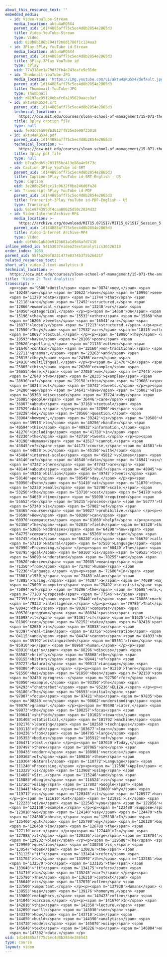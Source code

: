 ```yaml
---
about_this_resource_text: ''
embedded_media:
  - id: Video-YouTube-Stream
    media_location: aktu4aRQ5X4
    parent_uid: 1d144885aff75c5ec4d8b2854e2865d3
    title: Video-YouTube-Stream
    type: Video
    uid: 828b8b106b7941f288d1788f1c124aa3
  - id: 3Play-3Play YouTube id-Stream
    media_location: aktu4aRQ5X4
    parent_uid: 1d144885aff75c5ec4d8b2854e2865d3
    title: 3Play-3Play YouTube id
    type: 3Play
    uid: 774318ec1a79df2fb4e243eafe9c91de
  - id: Thumbnail-YouTube-JPG
    media_location: 'https://img.youtube.com/vi/aktu4aRQ5X4/default.jpg'
    parent_uid: 1d144885aff75c5ec4d8b2854e2865d3
    title: Thumbnail-YouTube-JPG
    type: Thumbnail
    uid: d6197ee95f20ebafc6a195629aace9af
  - id: aktu4aRQ5X4.srt
    parent_uid: 1d144885aff75c5ec4d8b2854e2865d3
    technical_location: >-
      https://ocw.mit.edu/courses/sloan-school-of-management/15-071-the-analytics-edge-spring-2017/text-analytics/turning-tweets-into-knowledge-an-introduction-to-text-analytics/video-2-text-analytics/video-2-text-analytics-0/aktu4aRQ5X4.srt
    title: 3play caption file
    type: null
    uid: fe93c95a908b3012ff825e3e90f23018
  - id: aktu4aRQ5X4.pdf
    parent_uid: 1d144885aff75c5ec4d8b2854e2865d3
    technical_location: >-
      https://ocw.mit.edu/courses/sloan-school-of-management/15-071-the-analytics-edge-spring-2017/text-analytics/turning-tweets-into-knowledge-an-introduction-to-text-analytics/video-2-text-analytics/video-2-text-analytics-0/aktu4aRQ5X4.pdf
    title: 3play pdf file
    type: null
    uid: b7ca2ddb5c203155bc413e88a4e9f73c
  - id: Caption-3Play YouTube id-SRT
    parent_uid: 1d144885aff75c5ec4d8b2854e2865d3
    title: Caption-3Play YouTube id-SRT-English - US
    type: Caption
    uid: 3e28db25d5ec11c0632f0be246d6fa28
  - id: Transcript-3Play YouTube id-PDF
    parent_uid: 1d144885aff75c5ec4d8b2854e2865d3
    title: Transcript-3Play YouTube id-PDF-English - US
    type: Transcript
    uid: 9a1e974395df4caa88625d50c2834d32
  - id: Video-InternetArchive-MP4
    media_location: >-
      https://archive.org/download/MIT15.071S17/MIT15_071S17_Session_5.2.02_300k.mp4
    parent_uid: 1d144885aff75c5ec4d8b2854e2865d3
    title: Video-Internet Archive-MP4
    type: Video
    uid: cbf66d1ab80e9123681a1d9d4afd7410
inline_embed_id: 54153037video2textanalytics30526218
order_index: 1053
parent_uid: 55f5a296f8231477e8374b3f5b26d21f
related_resources_text: ''
short_url: video-2-text-analytics-0
technical_location: >-
  https://ocw.mit.edu/courses/sloan-school-of-management/15-071-the-analytics-edge-spring-2017/text-analytics/turning-tweets-into-knowledge-an-introduction-to-text-analytics/video-2-text-analytics/video-2-text-analytics-0
title: 'Video 2: Text Analytics'
transcript: >-
  <p><span m='9500'>Until</span> <span m='9874'>now,</span> <span
  m='10248'>we</span> <span m='10622'>have</span> <span m='10996'>seen</span>
  <span m='11370'>data</span> <span m='11744'>that</span> <span
  m='12118'>are</span> <span m='12492'>structured,</span> <span
  m='12866'>numerical,</span> <span m='13240'>or</span> <span
  m='14050'>categorical.</span> </p><p><span m='14860'>On</span> <span
  m='15196'>the</span> <span m='15532'>other</span> <span m='15868'>hand,</span>
  <span m='16205'>tweets</span> <span m='16541'>are</span> <span
  m='16877'>loosely</span> <span m='17213'>structured.</span> </p><p><span
  m='17550'>They</span> <span m='17932'>are</span> <span m='18315'>often</span>
  <span m='18697'>textual.</span> </p><p><span m='19080'>They</span> <span
  m='19593'>have</span> <span m='20106'>poor</span> <span
  m='20620'>spelling,</span> <span m='21133'>often</span> <span
  m='21646'>contain</span> <span m='22160'>non-traditional</span> <span
  m='22711'>grammar,</span> <span m='23263'>and</span> <span
  m='23815'>they</span> <span m='24366'>are</span> <span
  m='24918'>multilingual.</span> </p><p><span m='25470'>In</span> <span
  m='25865'>this</span> <span m='26260'>example</span> <span
  m='26655'>here,</span> <span m='27050'>we</span> <span m='27445'>see</span>
  <span m='27840'>two</span> <span m='28235'>examples</span> <span
  m='28630'>of</span> <span m='29158'>this</span> <span m='29686'>aspect</span>
  <span m='30214'>of</span> <span m='30742'>tweets.</span> </p><p><span
  m='34280'>We</span> <span m='34641'>have</span> <span m='35002'>also</span>
  <span m='35363'>discussed</span> <span m='35724'>why</span> <span
  m='36085'>people</span> <span m='36446'>care</span> <span
  m='36807'>about</span> <span m='37168'>textual</span> <span
  m='37529'>data.</span> </p><p><span m='37890'>A</span> <span
  m='38228'>key</span> <span m='38566'>question,</span> <span
  m='38904'>however,</span> <span m='39242'>is</span> <span m='39580'>how</span>
  <span m='39918'>to</span> <span m='40256'>handle</span> <span
  m='40594'>this</span> <span m='40932'>information,</span> <span
  m='41270'>including</span> <span m='41750'>in</span> <span
  m='42230'>the</span> <span m='42710'>tweets.</span> </p><p><span
  m='43190'>Humans</span> <span m='43517'>cannot,</span> <span
  m='43845'>of</span> <span m='44173'>course,</span> <span m='44501'>keep</span>
  <span m='44828'>up</span> <span m='45156'>with</span> <span
  m='45484'>internet-scale</span> <span m='45812'>volumes</span> <span
  m='46140'>of</span> <span m='46540'>data</span> <span m='46941'>as</span>
  <span m='47342'>there</span> <span m='47743'>are</span> <span
  m='48144'>about</span> <span m='48545'>half</span> <span m='48945'>a</span>
  <span m='49346'>billion</span> <span m='49747'>tweets</span> <span
  m='50148'>per</span> <span m='50549'>day.</span> </p><p><span
  m='50950'>Even</span> <span m='51410'>at</span> <span m='51870'>the</span>
  <span m='52330'>small</span> <span m='52790'>scale,</span> <span
  m='53250'>the</span> <span m='53710'>cost</span> <span m='54170'>and</span>
  <span m='54630'>time</span> <span m='55090'>required</span> <span
  m='55652'>to</span> <span m='56215'>process</span> <span m='56777'>this</span>
  <span m='57340'>is</span> <span m='57902'>of</span> <span
  m='58465'>course</span> <span m='59027'>prohibitive.</span> </p><p><span
  m='59590'>How</span> <span m='60280'>can</span> <span
  m='60970'>computers</span> <span m='61660'>help?</span> </p><p><span
  m='62350'>The</span> <span m='62835'>field</span> <span m='63320'>that</span>
  <span m='63805'>addresses</span> <span m='64290'>how</span> <span
  m='64775'>computers</span> <span m='65260'>understand</span> <span
  m='65745'>text</span> <span m='66230'>is</span> <span m='66670'>called</span>
  <span m='67110'>Natural</span> <span m='67550'>Language</span> <span
  m='67990'>Processing.</span> </p><p><span m='68430'>The</span> <span
  m='68795'>goal</span> <span m='69160'>is</span> <span m='69525'>to</span>
  <span m='69890'>understand</span> <span m='70255'>and</span> <span
  m='70620'>derive</span> <span m='70985'>meaning</span> <span
  m='71350'>from</span> <span m='71793'>human</span> <span
  m='72236'>language.</span> </p><p><span m='72680'>In</span> <span
  m='73081'>1950,</span> <span m='73483'>Alan</span> <span
  m='73885'>Turing,</span> <span m='74287'>a</span> <span m='74689'>major</span>
  <span m='75090'>computer</span> <span m='75492'>scientist</span> <span
  m='75894'>of</span> <span m='76296'>the</span> <span m='76698'>era,</span>
  <span m='77100'>proposed</span> <span m='77546'>a</span> <span
  m='77993'>test</span> <span m='78440'>of</span> <span m='78886'>machine</span>
  <span m='79333'>intelligence.</span> </p><p><span m='79780'>That</span> <span
  m='80043'>the</span> <span m='80307'>computer</span> <span
  m='80570'>program</span> <span m='80834'>passes</span> <span
  m='81098'>it</span> <span m='81361'>if</span> <span m='81625'>it</span> <span
  m='81889'>can</span> <span m='82152'>take</span> <span m='82416'>part</span>
  <span m='82680'>in</span> <span m='83038'>a</span> <span
  m='83397'>real-time</span> <span m='83756'>conversation</span> <span
  m='84115'>and</span> <span m='84474'>cannot</span> <span m='84833'>be</span>
  <span m='85192'>distinguished</span> <span m='85551'>from</span> <span
  m='85910'>a</span> <span m='86960'>human.</span> </p><p><span
  m='88010'>Let's</span> <span m='88296'>discuss</span> <span
  m='88582'>briefly</span> <span m='88868'>the</span> <span
  m='89155'>history</span> <span m='89441'>of</span> <span
  m='89727'>Natural</span> <span m='90013'>Language</span> <span
  m='90300'>Processing.</span> </p><p><span m='91250'>There</span> <span
  m='91550'>has</span> <span m='91850'>been</span> <span m='92150'>some</span>
  <span m='92450'>progress--</span> <span m='92750'>for</span> <span
  m='93050'>example,</span> <span m='93350'>the</span> <span
  m='94293'>"chatterbot"</span> <span m='95236'>ELIZA.</span> </p><p><span
  m='96180'>The</span> <span m='96593'>initial</span> <span
  m='97007'>focus</span> <span m='97421'>has</span> <span m='97835'>been</span>
  <span m='98248'>on</span> <span m='98662'>understanding</span> <span
  m='99076'>grammar.</span> </p><p><span m='99490'>Later,</span> <span
  m='99873'>the</span> <span m='100257'>focus</span> <span
  m='100641'>shifted</span> <span m='101025'>towards</span> <span
  m='101408'>statistical,</span> <span m='101792'>machine</span> <span
  m='102176'>learning</span> <span m='102560'>techniques</span> <span
  m='103118'>that</span> <span m='103677'>learn</span> <span
  m='104236'>from</span> <span m='104795'>large</span> <span
  m='105353'>bodies</span> <span m='105912'>of</span> <span
  m='106471'>text.</span> </p><p><span m='107030'>Today,</span> <span
  m='107497'>there</span> <span m='107965'>are</span> <span
  m='108433'>modern</span> <span m='108901'>versions</span> <span
  m='109368'>of</span> <span m='109836'>these</span> <span
  m='110304'>Natural</span> <span m='110772'>Language</span> <span
  m='111240'>Processing.</span> </p><p><span m='112690'>Apple</span> <span
  m='113329'>is</span> <span m='113968'>using</span> <span
  m='114607'>Siri,</span> <span m='115246'>and</span> <span
  m='115885'>Google</span> <span m='116524'>is</span> <span
  m='117163'>using</span> <span m='117802'>Google</span> <span
  m='118441'>Now.</span> </p><p><span m='119080'>Why</span> <span
  m='119712'>is</span> <span m='120345'>it</span> <span m='120977'>hard?</span>
  </p><p><span m='121610'>Let</span> <span m='121921'>us</span> <span
  m='122233'>give</span> <span m='122545'>you</span> <span m='122856'>an</span>
  <span m='123168'>example.</span> </p><p><span m='123480'>Suppose</span> <span
  m='123810'>we</span> <span m='124140'>say</span> <span m='124470'>the</span>
  <span m='124800'>phrase,</span> <span m='125130'>I</span> <span
  m='125460'>put</span> <span m='125790'>my</span> <span m='126120'>bag</span>
  <span m='126450'>in</span> <span m='126780'>the</span> <span
  m='127110'>car.</span> </p><p><span m='127440'>Is</span> <span
  m='127888'>it</span> <span m='128336'>large</span> <span m='128784'>and</span>
  <span m='129232'>blue?</span> </p><p><span m='129680'>The</span> <span
  m='129969'>question</span> <span m='130258'>is,</span> <span
  m='130547'>does</span> <span m='130836'>the</span> <span
  m='131125'>"it"</span> <span m='131414'>refer</span> <span
  m='131703'>to</span> <span m='131992'>the</span> <span m='132281'>bag</span>
  <span m='132570'>or</span> <span m='133105'>the</span> <span
  m='133640'>"it"</span> <span m='134175'>refers</span> <span
  m='134710'>to</span> <span m='135245'>car?</span> </p><p><span
  m='135780'>The</span> <span m='136210'>context</span> <span
  m='136640'>is</span> <span m='137070'>often</span> <span
  m='137500'>important.</span> </p><p><span m='137930'>Humans</span> <span
  m='138553'>use</span> <span m='139176'>homonyms,</span> <span
  m='139800'>metaphors,</span> <span m='140423'>often</span> <span
  m='141046'>sarcasm.</span> </p><p><span m='141670'>In</span> <span
  m='142010'>this</span> <span m='142350'>lecture,</span> <span
  m='142690'>we'll</span> <span m='143030'>see</span> <span
  m='143370'>how</span> <span m='143710'>can</span> <span
  m='144050'>build</span> <span m='144390'>analytics</span> <span
  m='144730'>models</span> <span m='145070'>using</span> <span
  m='145648'>text</span> <span m='146226'>as</span> <span m='146804'>our</span>
  <span m='147382'>data.</span> </p>
uid: 1d144885aff75c5ec4d8b2854e2865d3
type: course
layout: video
---
```

